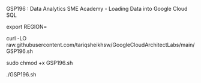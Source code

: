 GSP196 : Data Analytics SME Academy - Loading Data into Google Cloud SQL

export REGION=

curl -LO raw.githubusercontent.com/tariqsheikhsw/GoogleCloudArchitectLabs/main/GSP196.sh

sudo chmod +x GSP196.sh

./GSP196.sh
